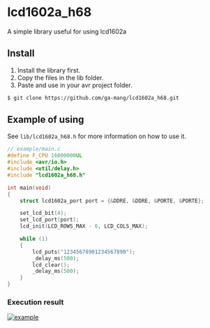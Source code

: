 # lcd1602a_h68

A simple library useful for using lcd1602a

## Install

1. Install the library first.
2. Copy the files in the lib folder.
3. Paste and use in your avr project folder.

```bash
$ git clone https://github.com/ga-mang/lcd1602a_h68.git
```

## Example of using

See `lib/lcd1602a_h68.h` for more information on how to use it.

```c
// example/main.c
#define F_CPU 16000000UL
#include <avr/io.h>
#include <util/delay.h>
#include "lcd1602a_h68.h"

int main(void)
{
	struct lcd1602a_port port = {&DDRE, &DDRE, &PORTE, &PORTE};

	set_lcd_bit(4);
	set_lcd_port(port);
	lcd_init(LCD_ROWS_MAX - 6, LCD_COLS_MAX);

	while (1)
    {
		lcd_puts("12345678901234567890");
		_delay_ms(500);
		lcd_clear();
		_delay_ms(500);
    }
}
```

### Execution result

[![example](https://img.youtube.com/vi/NikXlFZK3_U/0.jpg)](https://youtu.be/NikXlFZK3_U)
